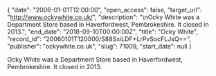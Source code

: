 {
  "date": "2006-01-01T12:00:00", 
  "open_access": false, 
  "target_url": "http://www.ockywhite.co.uk/", 
  "description": "\nOcky White was a Department Store based in Haverfordwest, Pembrokeshire. It closed in 2013.", 
  "end_date": "2018-09-10T00:00:00Z", 
  "title": "Ocky White", 
  "record_id": "20060101T120000/S88SxiLDF+LrPvSocFLJsQ==", 
  "publisher": "ockywhite.co.uk", 
  "slug": 71009, 
  "start_date": null
}


Ocky White was a Department Store based in Haverfordwest, Pembrokeshire. It closed in 2013.
